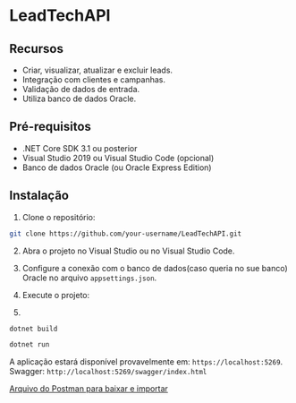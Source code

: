 # LeadTechAPI

## Recursos

- Criar, visualizar, atualizar e excluir leads.
- Integração com clientes e campanhas.
- Validação de dados de entrada.
- Utiliza banco de dados Oracle.

## Pré-requisitos

- .NET Core SDK 3.1 ou posterior
- Visual Studio 2019 ou Visual Studio Code (opcional)
- Banco de dados Oracle (ou Oracle Express Edition)

## Instalação

1. Clone o repositório:

```bash
git clone https://github.com/your-username/LeadTechAPI.git
```

2. Abra o projeto no Visual Studio ou no Visual Studio Code.

3. Configure a conexão com o banco de dados(caso queria no sue banco) Oracle no arquivo `appsettings.json`.

4. Execute o projeto:
5. 
```bash
dotnet build
```

```bash
dotnet run
```

A aplicação estará disponível provavelmente em: `https://localhost:5269`.
Swagger: `http://localhost:5269/swagger/index.html`

[Arquivo do Postman para baixar e importar]()


